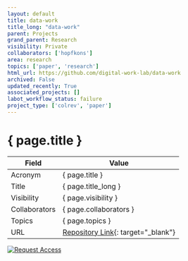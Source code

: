 ```yaml
---
layout: default
title: data-work
title_long: "data-work"
parent: Projects
grand_parent: Research
visibility: Private
collaborators: ['hopfkons']
area: research
topics: ['paper', 'research']
html_url: https://github.com/digital-work-lab/data-work
archived: False
updated_recently: True
associated_projects: []
labot_workflow_status: failure
project_type: ['colrev', 'paper']
---
```


# { page.title }

Field               | Value
------------------- | ----------------------------------
Acronym             | { page.title }
Title               | { page.title_long }
Visibility          | { page.visibility }
Collaborators       | { page.collaborators }
Topics              | { page.topics }
URL                 | [Repository Link](https://github.com/digital-work-lab/data-work){: target="_blank"}

[![Request Access](https://img.shields.io/badge/Request-Access-blue?style=for-the-badge)](https://github.com/digital-work-lab/data-work/issues/new?assignees=geritwagner&labels=access+request&template=request-repo-access.md&title=%5BAccess+Request%5D+Request+for+access+to+repository)

